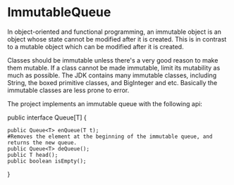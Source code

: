 # ImmutableQueue

In object-oriented and functional programming, an immutable object is an object whose state cannot be modified after it is created. This is in contrast to a mutable object which can be modified after it is created.

Classes should be immutable unless there's a very good reason to make them mutable. If a class cannot be made immutable, limit its mutability as much as possible. The JDK contains many immutable classes, including String, the boxed primitive classes, and BigInteger and etc. Basically the immutable classes are less prone to error.

The project implements an immutable queue with the following api:

public interface Queue[T] {

    public Queue<T> enQueue(T t);
    #Removes the element at the beginning of the immutable queue, and returns the new queue.
    public Queue<T> deQueue();
    public T head();
    public boolean isEmpty();
}